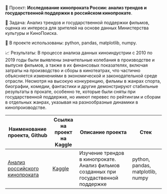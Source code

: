 📑 Проект: **Исследование кинопроката России: анализ трендов и государственной поддержки в российском кинопрокате**. 

📌 Задача: Анализ трендов и государственной поддержки фильмов, оценка их интереса для зрителей на основе данных Министерства культуры и КиноПоиска.

🔧 В проекте использованы: python, pandas, matplotlib, numpy.

📈 Результаты: В процессе анализа данных киноиндустрии с 2010 по 2019 годы были выявлены значительные колебания в производстве и выпуске фильмов, а также в их финансовых показателях, включая затраты на производство и сборы в кинотеатрах, что частично объясняется изменениями в экономической и законодательной среде отрасли. Несмотря на высокую конкуренцию, фильмы в жанрах спорта, биографии, комедии, фантастики и другие демонстрируют стабильные результаты в прокате, особенно те, которые были сняты при государственной поддержке, но имеют перевес по рейтингам и сборам в отдельных жанрах, указывая на разнообразные динамики в кинопроизводстве.

| Наименование проекта, Github        | Ссылка на проект на Kaggle                                                                       | Описание проекта                                                                                                                                    | Стек                                                         |
| ----------------------------------- |--------------------------------------------------------------------------------------------------| ----------------------------------------------------------------------------------------------------------------------------------------------------| ------------------------------------------------------------ |
| [Анализ российского кинопроката](https://github.com/warmduck/Yandex-Practicum/tree/main/4.%20%D0%98%D1%81%D1%81%D0%BB%D0%B5%D0%B4%D0%BE%D0%B2%D0%B0%D0%BD%D0%B8%D0%B5%20%D0%B2%D1%8B%D0%BF%D1%83%D1%81%D0%BA%D0%B0%D0%B5%D0%BC%D1%8B%D1%85%20%D0%B7%D0%B0%20%D1%81%D1%87%D0%B5%D1%82%20%D0%B3%D0%BE%D1%81.%D0%B1%D1%8E%D0%B4%D0%B6%D0%B5%D1%82%D0%B0%20%D1%84%D0%B8%D0%BB%D1%8C%D0%BC%D0%BE%D0%B2) | [Kaggle](https://www.kaggle.com/code/warmduck/4-practicum)                                        | Изучение трендов в кинопрокате. Анализ фильмов созданных при госудаственной поддержке                                                               | python, pandas, matplotlib, numpy  |
